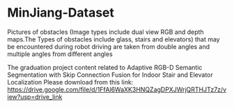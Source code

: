# MinJiang-Dataset
Pictures of obstacles (Image types include dual view RGB and depth maps.The Types of obstacles include glass, stairs and elevators) that may be encountered during robot driving are taken from double angles and multiple angles from different angles

The graduation project content related to Adaptive RGB-D Semantic Segmentation with Skip Connection Fusion for Indoor Stair and Elevator Localization Please download from this link: https://drive.google.com/file/d/1FfAl6WaXK3HNQZagDPXJWrjQRTHJTz7z/view?usp=drive_link
